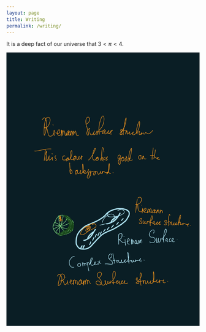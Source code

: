 ```yaml
---
layout: page
title: Writing
permalink: /writing/
---
```


It is a deep fact of our universe that $3 < \pi < 4$.

![Try](/pictures/krita.jpg)


